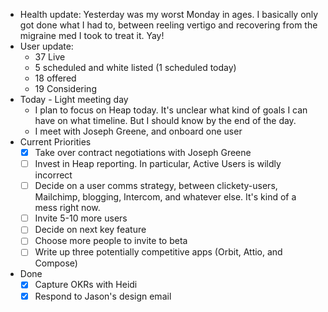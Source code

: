 - Health update: Yesterday was my worst Monday in ages. I basically only got done what I had to, between reeling vertigo and recovering from the migraine med I took to treat it. Yay!
- User update:
    - 37 Live
    - 5 scheduled and white listed (1 scheduled today)
    - 18 offered
    - 19 Considering
- Today - Light meeting day
    - I plan to focus on Heap today. It's unclear what kind of goals I can have on what timeline. But I should know by the end of the day.
    - I meet with Joseph Greene, and onboard one user
- Current Priorities
    - [x] Take over contract negotiations with Joseph Greene
    - [ ] Invest in Heap reporting. In particular, Active Users is wildly incorrect
    - [ ] Decide on a user comms strategy, between clickety-users, Mailchimp, blogging, Intercom, and whatever else. It's kind of a mess right now.
    - [ ] Invite 5-10 more users
    - [ ] Decide on next key feature
    - [ ] Choose more people to invite to beta
    - [ ] Write up three potentially competitive apps (Orbit, Attio, and Compose)
- Done
    - [x] Capture OKRs with Heidi
    - [x] Respond to Jason's design email
